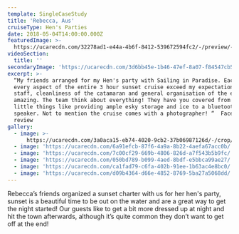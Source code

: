 ```yaml
---
template: SingleCaseStudy
title: 'Rebecca, Aus'
cruiseType: Hen's Parties
date: 2018-05-04T14:00:00.000Z
featuredImage: >-
  https://ucarecdn.com/32278ad1-e44a-4b6f-8412-539672594fc2/-/preview/-/enhance/19/
videoSection:
  title: ''
secondaryImage: 'https://ucarecdn.com/3d6bb45e-1b46-47ef-8a07-f84547cb5f91/-/preview/'
excerpt: >-
  “My friends arranged for my Hen's party with Sailing in Paradise. Each and
  every aspect of the entire 3 hour sunset cruise exceed my expectations. The
  staff, cleanliness of the catamaran and general organisation of the event was
  amazing. The team think about everything! They have you covered from the
  little things like providing ample esky storage and ice to a bluetooth
  speaker. Not to mention the cruise comes with a photographer! “  Facebook
  review
gallery:
  - image: >-
      https://ucarecdn.com/3a0aca15-eb74-4020-9cb2-37b06987126d/-/crop/1504x1080/116,0/-/preview/
  - image: 'https://ucarecdn.com/6a91efcb-87f6-4a9a-8b22-4aefa67acc0b/'
  - image: 'https://ucarecdn.com/7c00cf29-669b-4806-826d-a7f543b5b9fc/'
  - image: 'https://ucarecdn.com/050bd789-b099-4aed-8bdf-e5bbca99ae27/'
  - image: 'https://ucarecdn.com/ca1fad79-c6fa-402b-91ee-1b63ac4e8bc0/'
  - image: 'https://ucarecdn.com/d09b4364-d66e-4852-8769-5ba27a5068dd/'
---
```

Rebecca’s friends organized a sunset charter with us for her hen's party, sunset is a beautiful time to be out on the water and are a great way to get the night started! Our guests like to get a bit more dressed up at night and hit the town afterwards, although it’s quite common  they don’t want to get off at the end!
